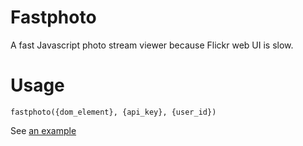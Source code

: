 Fastphoto
=========

A fast Javascript photo stream viewer because Flickr web UI is slow.

Usage
=========

    fastphoto({dom_element}, {api_key}, {user_id})

See [an example](https://github.com/shuw/fastphoto/blob/master/example.html#L1)